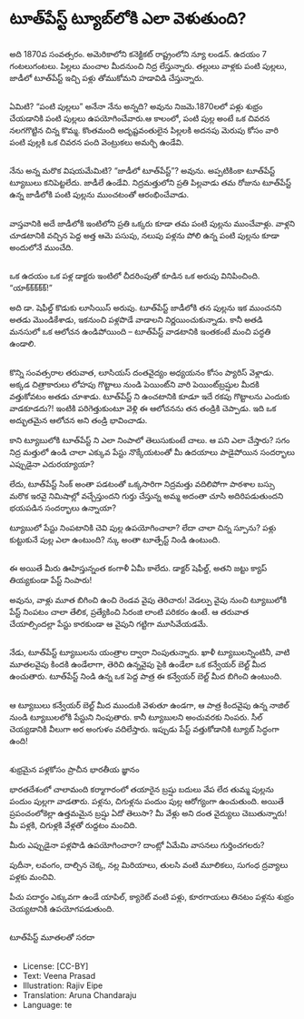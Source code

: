 # టూత్‌పేస్ట్ ట్యూబ్‌లోకి ఎలా వెళుతుంది?

##
అది 1870వ సంవత్సరం. అమెరికాలోని కనెక్టికట్ రాష్ట్రంలోని న్యూ లండన్. ఉదయం 7 గంటలుగంటలు. పిల్లలు మంచాల మీదనుంచి నిద్ర లేస్తున్నారు. తల్లులు వాళ్లకు పంటి పుల్లలు, జాడీలో టూత్‌పేస్ట్ ఇచ్చి పళ్లు తోముకోమని హడావిడి చేస్తున్నారు.

##
ఏమిటి?
“పంటి పుల్లలు” అనేనా నేను అన్నది?
అవును నిజమె.1870లలో పళ్లు శుభ్రం చేయడానికి పంటి పుల్లలు ఉపయోగించేవారు.ఆ కాలంలో, పంటి పుల్ల అంటే ఒక చివరన నలగగొట్టిన చిన్న కొమ్మ. కొంతమంది అదృష్టవంతులైన పిల్లలకి అదనపు మెరుపు కోసం వారి పంటి పుల్లకి ఒక చివరన పంది వెంట్రుకలు అమర్చి ఉండేవి.

##
నేను అన్న మరొక విషయమేమిటి?
“జాడీలో టూత్‌పేస్ట్”?
అవును. అప్పటికింకా టూత్‌పేస్ట్ ట్యూబులు కనిపెట్టలేదు. జాడీలే ఉండేవి.
నిద్రమత్తులోని ప్రతి పిల్లవాడు తమ రోజును టూత్‌పేస్ట్ ఉన్న జాడీలోకి పంటి పుల్లను ముంచటంతో ఆరంభించేవాడు.

##
వాస్తవానికి అదే జాడీలోకి ఇంటిలోని ప్రతి ఒక్కరు కూడా తమ పంటి పుల్లను ముంచేవాళ్లు. వాళ్లని చూడటానికి వచ్చిన పెద్ద అత్త ఆమె పసుపు, నలుపు పళ్లను పోలి ఉన్న పంటి పుల్లను కూడా అందులోనే ముంచేది.

##
ఒక ఉదయం ఒక పళ్ల డాక్టరు ఇంటిలో చీదరింపుతో కూడిన ఒక అరుపు వినిపించింది. “యాక్‌క్‌క్‌క్‌క్!”

అది డా. షెఫీల్డ్ కొడుకు లూసియిస్ అరుపు. టూత్‌పేస్ట్ జాడీలోకి తన పుల్లను ఇక ముంచనని అతడు మొండికేశాడు, ఇకనుంచి పళ్లపొడే వాడాలని నిర్ణయించుకున్నాడు. కానీ అతడి మనసులో ఒక ఆలోచన ఉండిపోయింది – టూత్‌పేస్ట్ వాడటానికి ఇంతకంటే మంచి పద్ధతి ఉండాలి.

##
కొన్ని సంవత్సరాల తరువాత, లూసియస్ దంతవైద్యం అధ్యయనం కోసం ప్యారిస్ వెళ్లాడు.
అక్కడ చిత్రాకారులు లోహపు గొట్టాలు నుండి పెయింట్‌ని వారి పెయింట్‌బ్రష్షుల మీదకి వత్తుకోవటం అతడు చూశాడు. టూత్‌పేస్ట్‌ ని ఉంచటానికి కూడూ ఇదే రకపు గొట్టాలను ఎందుకు వాడకూడదు?! ఇంటికి పరిగెత్తుకుంటూ వెళ్లి ఈ ఆలోచనను తన తండ్రికి చెప్పాడు. ఇది ఒక అద్భుతమైన ఆలోచన అని తండ్రి భావించాడు.

కాని ట్యూబులోకి టూత్‌పేస్ట్ ని ఎలా నింపాలో తెలుసుకుంటే చాలు. ఆ పని ఎలా చేస్తారు? సగం నిద్ర మత్తులో ఉండి చాలా ఎక్కువ పేస్టు నొక్కేయటంతో మీ ఉదయాలు పాడైపోయిన సందర్భాలు ఎప్పుడైనా ఎదురయ్యాయా?

లేదు, టూత్‌పేస్ట్ సింక్ అంతా పడటంతో ఒక్కసారిగా నిద్రమత్తు వదిలిపోగా పాఠశాల బస్సు మరొక ఇరవై నిమిషాల్లో వచ్చేస్తుందని గుర్తు చేస్తున్న అమ్మ అదంతా చూసి అదిరిపడుతుందని భయపడిన సందర్భాలు ఉన్నాయా?

ట్యూబులో పేస్టు నింపటానికి చెవి పుల్ల ఉపయోగించాలా? లేదా చాలా చిన్న స్పూను? పళ్లు కుట్టుకునే పుల్ల ఎలా ఉంటుంది? న్కు అంతా టూత్పేస్ట్ నిండి ఉంటుంది.

##
ఈ అయితే మీరు ఊహిస్తున్నంత కంగాళీ ఏమీ కాలేదు. డాక్టర్ షెఫీల్డ్, అతని జట్టు క్యాప్ తియ్యకుండా పేస్ట్ నింపారు!

అవును, వాళ్లు మూత బిగించి ఉంచి రెండవ వైపు తెరిచారు! వెడల్పు వైపు నుంచి ట్యూబులోకి పేస్ట్ నింపటం చాలా తేలిక, ప్రత్యేకించి సిరంజి లాంటి పరికరం ఉంటే. ఆ తరువాత చేయాల్సిందల్లా పేస్టు కారకుండా ఆ వైపుని గట్టిగా మూసివేయడమే.

##
నేడు, టూత్‌పేస్ట్ ట్యూబులను యంత్రాల ద్వారా నింపుతున్నారు. ఖాళీ ట్యూబులన్నింటినీ, వాటి మూతలవైపు కిందకి ఉండేలాగా, తెరిచి ఉన్నవైపు పైకి ఉండేలా ఒక కన్వేయర్ బెల్ట్ మీద ఉంచుతారు. టూత్‌పేస్ట్ నిండి ఉన్న ఒక పెద్ద పాత్ర ఈ కన్వేయర్ బెల్ట్ మీద బిగించి ఉంటుంది.

##
ఆ ట్యూబులు కన్వేయర్ బెల్ట్ మీద ముందుకి వెళుతూ ఉండగా, ఆ పాత్ర కిందవైపు ఉన్న నాజిల్ నుండి ట్యూబులలోకి పేస్టుని నింపుతారు. కానీ ట్యూబులని అంచువరకు నింపరు. సీల్ చెయ్యడానికి వీలుగా అర అంగుళం వదిలేస్తారు.
ఇప్పుడు పేస్ట్ వత్తుకోడానికి ట్యూబ్ సిద్ధంగా ఉంది!

##
శుభ్రమైన పళ్లకోసం ప్రాచీన భారతీయ జ్ఞానం

భారతదేశంలో చాలామంది కర్మాగారంలో తయారైన బ్రష్షు బదులు వేప లేద తుమ్మ పుల్లను పందుం పుల్లగా వాడతారు. పళ్లను, చిగుళ్లను పందుం పుల్ల ఆరోగ్యంగా ఉంచుతుంది. అయితే ప్రపంచంలోకెల్లా ఉత్తమమైన బ్రష్షు ఏదో తెలుసా? మీ వేళ్లు అని దంత వైద్యులు చెబుతున్నారు! మీ పళ్లకి, చిగుళ్లకి వేళ్లతో రుద్దటం మంచిది.

మీరు ఎప్పుడైనా పళ్లపొడి ఉపయోగించారా? దాంట్లో ఏమేమి వాసనలు గుర్తించగలరు?

పుదీనా, లవంగం, దాల్చిన చెక్క, నల్ల మిరియాలు, తులసి వంటి మూలికలు, సుగంధ ద్రవ్యాలు పళ్లకు మంచివి.

పీచు పదార్ధం ఎక్కువగా ఉండే యాపిల్, క్యారెట్ వంటి పళ్లు, కూరగాయలు తినటం పళ్లను శుభ్రం చెయ్యటానికి ఉపయోగపడుతుంది.

##
టూత్‌పేస్ట్ మూతలతో సరదా

##
* License: [CC-BY]
* Text: Veena Prasad
* Illustration: Rajiv Eipe
* Translation: Aruna Chandaraju
* Language: te
